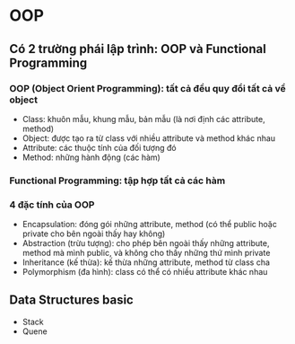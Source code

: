 # OOP

## Có 2 trường phái lập trình: OOP và Functional Programming

### OOP (Object Orient Programming): tất cả đều quy đổi tất cả về object
   
- Class: khuôn mẫu, khung mẫu, bản mẫu (là nơi định các attribute, method)
- Object: được tạo ra từ class với nhiều attribute và method khác nhau
- Attribute: các thuộc tính của đối tượng đó
- Method: những hành động (các hàm)

### Functional Programming: tập hợp tất cả các hàm


### 4 đặc tính của OOP
  
- Encapsulation: đóng gói những attribute, method (có thể public hoặc private cho bên ngoài thấy hay không)
- Abstraction (trừu tượng): cho phép bên ngoài thấy những attribute, method mà mình public, và không cho thấy những thứ mình private
- Inheritance (kế thừa): kế thừa những attribute, method từ class cha
- Polymorphism (đa hình): class có thể có nhiều attribute khác nhau


## Data Structures basic
- Stack
- Quene
